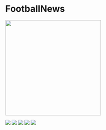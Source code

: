 # FootballNews

<img src="assets/1.png" width="300">

![](assets/2.png)
![](assets/3.png)
![](assets/4.png)
![](assets/5.png)
![](assets/6.png)
